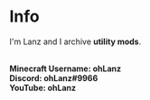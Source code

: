 # Info
I'm Lanz and I archive **utility mods**.<br><br>

**Minecraft Username: ohLanz**<br>
**Discord: ohLanz#9966**<br>
**YouTube: ohLanz**
